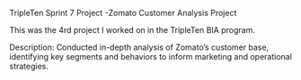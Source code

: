 TripleTen Sprint 7 Project -Zomato Customer Analysis Project

This was the 4rd project I worked on in the TripleTen BIA program.

Description: Conducted in-depth analysis of Zomato’s customer base, identifying key segments and behaviors to inform marketing and operational strategies.
